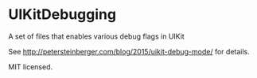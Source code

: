 # UIKitDebugging
A set of files that enables various debug flags in UIKit

See http://petersteinberger.com/blog/2015/uikit-debug-mode/ for details.

MIT licensed.